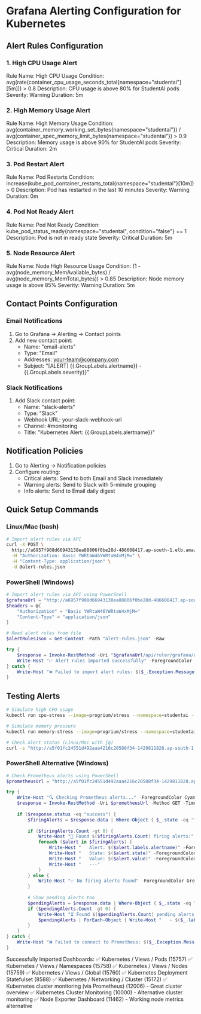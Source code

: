 # Grafana Alerting Configuration for Kubernetes

## Alert Rules Configuration

### 1. High CPU Usage Alert
Rule Name: High CPU Usage
Condition: avg(rate(container_cpu_usage_seconds_total{namespace="studentai"}[5m])) > 0.8
Description: CPU usage is above 80% for StudentAI pods
Severity: Warning
Duration: 5m

### 2. High Memory Usage Alert  
Rule Name: High Memory Usage
Condition: avg(container_memory_working_set_bytes{namespace="studentai"}) / avg(container_spec_memory_limit_bytes{namespace="studentai"}) > 0.9
Description: Memory usage is above 90% for StudentAI pods
Severity: Critical
Duration: 2m

### 3. Pod Restart Alert
Rule Name: Pod Restarts
Condition: increase(kube_pod_container_restarts_total{namespace="studentai"}[10m]) > 0
Description: Pod has restarted in the last 10 minutes
Severity: Warning
Duration: 0m

### 4. Pod Not Ready Alert
Rule Name: Pod Not Ready
Condition: kube_pod_status_ready{namespace="studentai", condition="false"} == 1
Description: Pod is not in ready state
Severity: Critical
Duration: 5m

### 5. Node Resource Alert
Rule Name: Node High Resource Usage
Condition: (1 - avg(node_memory_MemAvailable_bytes) / avg(node_memory_MemTotal_bytes)) > 0.85
Description: Node memory usage is above 85%
Severity: Warning
Duration: 5m

## Contact Points Configuration

### Email Notifications
1. Go to Grafana -> Alerting -> Contact points
2. Add new contact point:
   - Name: "email-alerts"
   - Type: "Email"
   - Addresses: your-team@company.com
   - Subject: "[ALERT] {{.GroupLabels.alertname}} - {{.GroupLabels.severity}}"

### Slack Notifications  
1. Add Slack contact point:
   - Name: "slack-alerts"
   - Type: "Slack"
   - Webhook URL: your-slack-webhook-url
   - Channel: #monitoring
   - Title: "Kubernetes Alert: {{.GroupLabels.alertname}}"

## Notification Policies
1. Go to Alerting -> Notification policies
2. Configure routing:
   - Critical alerts: Send to both Email and Slack immediately
   - Warning alerts: Send to Slack with 5-minute grouping
   - Info alerts: Send to Email daily digest

## Quick Setup Commands

### Linux/Mac (bash)
```bash
# Import alert rules via API
curl -X POST \
  http://a6957f908d66943138ea88806f0be28d-486608417.ap-south-1.elb.amazonaws.com:8080/api/ruler/grafana/api/v1/rules/namespace \
  -H "Authorization: Basic YWRtaW46YWRtaW4xMjM=" \
  -H "Content-Type: application/json" \
  -d @alert-rules.json
```

### PowerShell (Windows)
```powershell
# Import alert rules via API using PowerShell
$grafanaUrl = "http://a6957f908d66943138ea88806f0be28d-486608417.ap-south-1.elb.amazonaws.com:8080"
$headers = @{
    "Authorization" = "Basic YWRtaW46YWRtaW4xMjM="
    "Content-Type" = "application/json"
}

# Read alert rules from file
$alertRulesJson = Get-Content -Path "alert-rules.json" -Raw

try {
    $response = Invoke-RestMethod -Uri "$grafanaUrl/api/ruler/grafana/api/v1/rules/namespace" -Method POST -Headers $headers -Body $alertRulesJson
    Write-Host "✅ Alert rules imported successfully" -ForegroundColor Green
} catch {
    Write-Host "❌ Failed to import alert rules: $($_.Exception.Message)" -ForegroundColor Red
}
```

## Testing Alerts
```bash
# Simulate high CPU usage
kubectl run cpu-stress --image=progrium/stress --namespace=studentai -- --cpu 2 --timeout 300s

# Simulate memory pressure  
kubectl run memory-stress --image=progrium/stress --namespace=studentai -- --vm 1 --vm-bytes 512M --timeout 300s

# Check alert status (Linux/Mac with jq)
curl -s "http://a5f01fc24551d492aaa4216c20588f34-1429811828.ap-south-1.elb.amazonaws.com:9090/api/v1/alerts" | jq '.data[] | select(.state=="firing")'
```

### PowerShell Alternative (Windows)
```powershell
# Check Prometheus alerts using PowerShell
$prometheusUrl = "http://a5f01fc24551d492aaa4216c20588f34-1429811828.ap-south-1.elb.amazonaws.com:9090/api/v1/alerts"

try {
    Write-Host "🔍 Checking Prometheus alerts..." -ForegroundColor Cyan
    $response = Invoke-RestMethod -Uri $prometheusUrl -Method GET -TimeoutSec 15
    
    if ($response.status -eq "success") {
        $firingAlerts = $response.data | Where-Object { $_.state -eq "firing" }
        
        if ($firingAlerts.Count -gt 0) {
            Write-Host "🚨 Found $($firingAlerts.Count) firing alerts:" -ForegroundColor Red
            foreach ($alert in $firingAlerts) {
                Write-Host "   Alert: $($alert.labels.alertname)" -ForegroundColor Yellow
                Write-Host "   State: $($alert.state)" -ForegroundColor Red
                Write-Host "   Value: $($alert.value)" -ForegroundColor Gray
                Write-Host "   ---"
            }
        } else {
            Write-Host "✅ No firing alerts found" -ForegroundColor Green
        }
        
        # Show pending alerts too
        $pendingAlerts = $response.data | Where-Object { $_.state -eq "pending" }
        if ($pendingAlerts.Count -gt 0) {
            Write-Host "⏳ Found $($pendingAlerts.Count) pending alerts:" -ForegroundColor Yellow
            $pendingAlerts | ForEach-Object { Write-Host "   - $($_.labels.alertname)" }
        }
    }
} catch {
    Write-Host "❌ Failed to connect to Prometheus: $($_.Exception.Message)" -ForegroundColor Red
}
```

Successfully Imported Dashboards:
✅ Kubernetes / Views / Pods (15757)
✅ Kubernetes / Views / Namespaces (15758)
✅ Kubernetes / Views / Nodes (15759)
✅ Kubernetes / Views / Global (15760)
✅ Kubernetes Deployment Statefulset (8588)
✅ Kubernetes / Networking / Cluster (15172)
✅ Kubernetes cluster monitoring (via Prometheus) (12006) - Great cluster overview
✅ Kubernetes Cluster Monitoring (10000) - Alternative cluster monitoring
✅ Node Exporter Dashboard (11462) - Working node metrics alternative